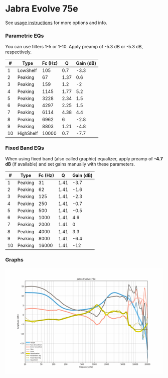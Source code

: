 # Jabra Evolve 75e
See [usage instructions](https://github.com/jaakkopasanen/AutoEq#usage) for more options and info.

### Parametric EQs
You can use filters 1-5 or 1-10. Apply preamp of -5.3 dB or -5.3 dB, respectively.

|   # | Type      |   Fc (Hz) |    Q |   Gain (dB) |
|-----|-----------|-----------|------|-------------|
|   1 | LowShelf  |       105 | 0.7  |        -3.3 |
|   2 | Peaking   |        67 | 1.37 |         0.6 |
|   3 | Peaking   |       159 | 1.2  |        -2   |
|   4 | Peaking   |      1145 | 1.77 |         5.2 |
|   5 | Peaking   |      3228 | 2.34 |         1.5 |
|   6 | Peaking   |      4297 | 2.25 |         1.5 |
|   7 | Peaking   |      6114 | 4.38 |         4.4 |
|   8 | Peaking   |      6962 | 6    |        -2.8 |
|   9 | Peaking   |      8803 | 1.21 |        -4.8 |
|  10 | HighShelf |     10000 | 0.7  |        -7.7 |

### Fixed Band EQs
When using fixed band (also called graphic) equalizer, apply preamp of **-4.7 dB** (if available) and set gains manually with these parameters.

|   # | Type    |   Fc (Hz) |    Q |   Gain (dB) |
|-----|---------|-----------|------|-------------|
|   1 | Peaking |        31 | 1.41 |        -3.7 |
|   2 | Peaking |        62 | 1.41 |        -1.6 |
|   3 | Peaking |       125 | 1.41 |        -2.3 |
|   4 | Peaking |       250 | 1.41 |        -0.7 |
|   5 | Peaking |       500 | 1.41 |        -0.5 |
|   6 | Peaking |      1000 | 1.41 |         4.6 |
|   7 | Peaking |      2000 | 1.41 |         0   |
|   8 | Peaking |      4000 | 1.41 |         3.3 |
|   9 | Peaking |      8000 | 1.41 |        -6.4 |
|  10 | Peaking |     16000 | 1.41 |       -12   |

### Graphs
![](./Jabra%20Evolve%2075e.png)
